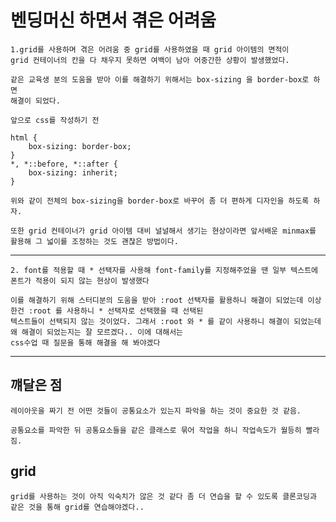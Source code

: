 # 벤딩머신 하면서 겪은 어려움

    1.grid를 사용하며 겪은 어려움 중 grid를 사용하였을 때 grid 아이템의 면적이
    grid 컨테이너의 칸을 다 채우지 못하면 여백이 남아 어중간한 상황이 발생했었다.

    같은 교육생 분의 도움을 받아 이를 해결하기 위해서는 box-sizing 을 border-box로 하면
    해결이 되었다.

    앞으로 css를 작성하기 전

```
html {
    box-sizing: border-box;
}
*, *::before, *::after {
    box-sizing: inherit;
}
```

    위와 같이 전체의 box-sizing을 border-box로 바꾸어 좀 더 편하게 디자인을 하도록 하자.

    또한 grid 컨테이너가 grid 아이템 대비 널널해서 생기는 현상이라면 앞서배운 minmax를 활용해 그 넓이를 조정하는 것도 괜찮은 방법이다.

---

    2. font를 적용할 때 * 선택자를 사용해 font-family를 지정해주었을 땐 일부 텍스트에 폰트가 적용이 되지 않는 현상이 발생했다

    이를 해결하기 위해 스터디분의 도움을 받아 :root 선택자를 활용하니 해결이 되었는데 이상한건 :root 를 사용하니 * 선택자로 선택했을 때 선택된
    텍스트들이 선택되지 않는 것이었다. 그래서 :root 와 * 를 같이 사용하니 해결이 되었는데 왜 해결이 되었는지는 잘 모르겠다.. 이에 대해서는
    css수업 때 질문을 통해 해결을 해 봐야겠다

---

## 꺠달은 점

    레이아웃을 짜기 전 어떤 것들이 공통요소가 있는지 파악을 하는 것이 중요한 것 같음.

    공통요소를 파악한 뒤 공통요소들을 같은 클래스로 묶어 작업을 하니 작업속도가 월등히 빨라짐.

## grid

    grid를 사용하는 것이 아직 익숙치가 않은 것 같다 좀 더 연습을 할 수 있도록 클론코딩과 같은 것을 통해 grid를 연습해야겠다..
